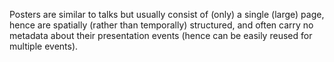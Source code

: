 Posters are similar to talks but usually consist of (only) a single (large) page, hence are spatially (rather than temporally) structured, and often carry no metadata about their presentation events (hence can be easily reused for multiple events).
